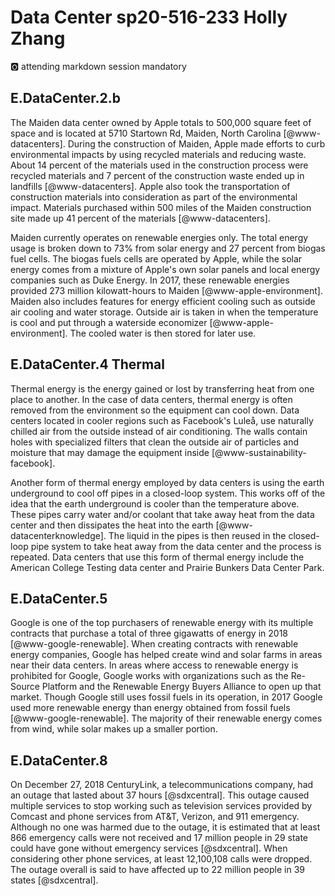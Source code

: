 # Data Center sp20-516-233 Holly Zhang

:o2: attending markdown session mandatory

## E.DataCenter.2.b

The Maiden data center owned by Apple totals to 500,000 square feet of space and
is located at 5710 Startown Rd, Maiden, North Carolina [@www-datacenters]. 
During the construction of Maiden, Apple made efforts to curb environmental 
impacts by using recycled materials and reducing waste. About 14 percent of the 
materials used in the construction process were recycled materials and 7 percent 
of the construction waste ended up in landfills [@www-datacenters]. Apple also 
took the transportation of construction materials into consideration as part of 
the environmental impact. Materials purchased within 500 miles of the Maiden 
construction site made up 41 percent of the materials [@www-datacenters]. 

Maiden currently operates on renewable energies only. The total energy usage is 
broken down to 73% from solar energy and 27 percent from biogas fuel cells. The 
biogas fuels cells are operated by Apple, while the solar energy comes from a 
mixture of Apple's own solar panels and local energy companies such as Duke 
Energy. In 2017, these renewable energies provided 273 million kilowatt-hours to 
Maiden [@www-apple-environment]. Maiden also includes features for energy 
efficient cooling such as outside air cooling and water storage. Outside air is 
taken in when the temperature is cool and put through a waterside economizer 
[@www-apple-environment]. The cooled water is then stored for later use.

## E.DataCenter.4 Thermal

Thermal energy is the energy gained or lost by transferring heat from one place 
to another. In the case of data centers, thermal energy is often removed from 
the environment so the equipment can cool down. Data centers located in cooler 
regions such as Facebook's Luleå, use naturally chilled air from the outside 
instead of air conditioning. The walls contain holes with specialized filters 
that clean the outside air of particles and moisture that may damage the 
equipment inside [@www-sustainability-facebook].   

Another form of thermal energy employed by data centers is using the earth 
underground to cool off pipes in a closed-loop system. This works off of the 
idea that the earth underground is cooler than the temperature above. These 
pipes carry water and/or coolant that take away heat from the data center and 
then dissipates the heat into the earth [@www-datacenterknowledge]. The liquid 
in the pipes is then reused in the closed-loop pipe system to take heat away 
from the data center and the process is repeated. Data centers that use this 
form of thermal energy include the American College Testing data center and 
Prairie Bunkers Data Center Park.

## E.DataCenter.5

Google is one of the top purchasers of renewable energy with its multiple 
contracts that purchase a total of three gigawatts of energy in 2018 
[@www-google-renewable]. When creating contracts with renewable energy 
companies, Google has helped create wind and solar farms in areas near their 
data centers. In areas where access to renewable energy is prohibited for 
Google, Google works with organizations such as the Re-Source Platform and the 
Renewable Energy Buyers Alliance to open up that market. Though Google still 
uses fossil fuels in its operation, in 2017 Google used more renewable energy 
than energy obtained from fossil fuels [@www-google-renewable]. The majority of 
their renewable energy comes from wind, while solar makes up a smaller portion.

## E.DataCenter.8

On December 27, 2018 CenturyLink, a telecommunications company, had an outage 
that lasted about 37 hours [@sdxcentral]. This outage caused multiple services 
to stop working such as television services provided by Comcast and phone 
services from AT&T, Verizon, and 911 emergency. Although no one was harmed due 
to the outage, it is estimated that at least 866 emergency calls were not 
received and 17 million people in 29 state could have gone without emergency 
services [@sdxcentral]. When considering other phone services, at least 
12,100,108 calls were dropped. The outage overall is said to have affected up to 
22 million people in 39 states [@sdxcentral].  


